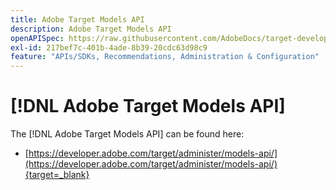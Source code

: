 ```yaml
---
title: Adobe Target Models API
description: Adobe Target Models API
openAPISpec: https://raw.githubusercontent.com/AdobeDocs/target-developers/main/src/models-api.json
exl-id: 217bef7c-401b-4ade-8b39-20cdc63d98c9
feature: "APIs/SDKs, Recommendations, Administration & Configuration"
---
```

# [!DNL Adobe Target Models API]

The [!DNL Adobe Target Models API] can be found here:

* [https://developer.adobe.com/target/administer/models-api/](https://developer.adobe.com/target/administer/models-api/){target=_blank}
